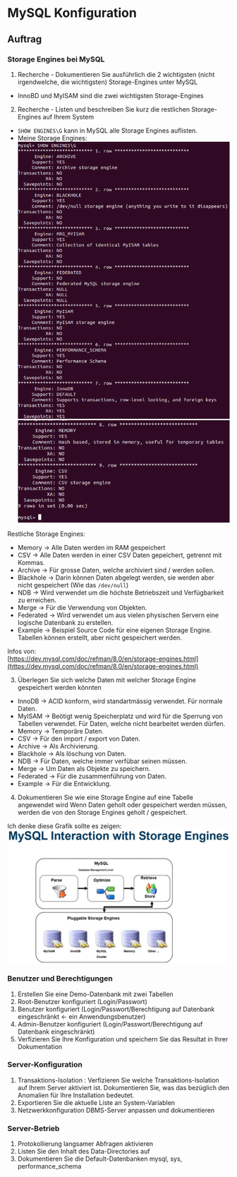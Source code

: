 # MySQL Konfiguration
## Auftrag

### Storage Engines bei MySQL
1. Recherche - Dokumentieren Sie ausführlich die 2 wichtigsten (nicht irgendwelche, die wichtigsten) Storage-Engines unter MySQL
-  InnoBD und MyISAM sind die zwei wichtigsten Storage-Engines
2. Recherche - Listen und beschreiben Sie kurz die restlichen Storage-Engines auf Ihrem System
- `SHOW ENGINES\G` kann in MySQL alle Storage Engines auflisten.
- Meine Storage Engines:  
![Erste Seite - Storage Engines](storageengines1.png)  
![Zweite Seite - Storage Engines](storageengines2.png)  

Restliche Storage Engines:    
- Memory -> Alle Daten werden im RAM gespeichert
- CSV -> Alle Daten werden in einer CSV Daten gepeichert, getrennt mit Kommas.
- Archive -> Für grosse Daten, welche archiviert sind / werden sollen. 
- Blackhole -> Darin können Daten abgelegt werden, sie werden aber nicht gespeichert (Wie das `/dev/null`)
- NDB -> Wird verwendet um die höchste Betriebszeit und Verfügbarkeit zu erreichen. 
- Merge -> Für die Verwendung von Objekten.
- Federated -> Wird verwendet um aus vielen physischen Servern eine logische Datenbank zu erstellen.
- Example -> Beispiel Source Code für eine eigenen Storage Engine. Tabellen können erstellt, aber nicht gespeichert werden.  

Infos von:  
[https://dev.mysql.com/doc/refman/8.0/en/storage-engines.html](https://dev.mysql.com/doc/refman/8.0/en/storage-engines.html)  

3. Überlegen Sie sich welche Daten mit welcher Storage Engine gespeichert werden könnten
- InnoDB -> ACID konform, wird standartmässig verwendet. Für normale Daten.
- MyISAM -> Beötigt wenig Speicherplatz und wird für die Sperrung von Tabellen verwendet. Für Daten, welche nicht bearbeitet werden dürfen.
- Memory -> Temporäre Daten.
- CSV -> Für den import / export von Daten.
- Archive -> Als Archivierung.
- Blackhole -> Als löschung von Daten.
- NDB -> Für Daten, welche immer verfübar seinen müssen. 
- Merge -> Um Daten als Objekte zu speichern.
- Federated -> Für die zusammenführung von Daten.
- Example -> Für die Entwicklung.

4. Dokumentieren Sie wie eine Storage Engine auf eine Tabelle angewendet wird
Wenn Daten geholt oder gespeichert werden müssen, werden die von den Storage Engines geholt / gespeichert.

Ich denke diese Grafik sollte es zeigen:  
![Storage Engines](mysql_se.png)  

### Benutzer und Berechtigungen
1. Erstellen Sie eine Demo-Datenbank mit zwei Tabellen
2. Root-Benutzer konfiguriert (Login/Passwort)
3. Benutzer konfiguriert (Login/Passwort/Berechtigung auf Datenbank eingeschränkt <- ein Anwendungsbenutzer)
4. Admin-Benutzer konfiguriert (Login/Passwort/Berechtigung auf Datenbank eingeschränkt)
5. Verfizieren Sie Ihre Konfiguration und speichern Sie das Resultat in Ihrer Dokumentation

### Server-Konfiguration
1. Transaktions-Isolation : Verfizieren Sie welche Transaktions-Isolation auf Ihrem Server aktiviert ist. Dokumentieren Sie, was das bezüglich den Anomalien für Ihre Installation bedeutet.
2. Exportieren Sie die aktuelle Liste an System-Variablen
3. Netzwerkkonfiguration DBMS-Server anpassen und dokumentieren

### Server-Betrieb
1. Protokollierung langsamer Abfragen aktivieren
2. Listen Sie den Inhalt des Data-Directories auf
3. Dokumentieren Sie die Default-Datenbanken mysql, sys, performance_schema
